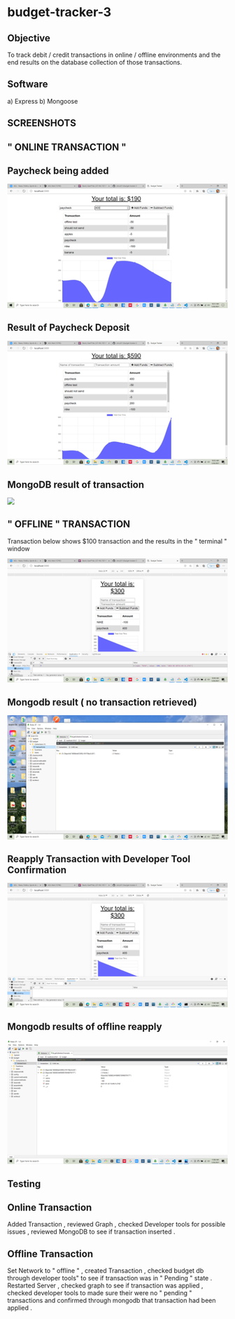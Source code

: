 # budget-tracker-3

## Objective

To track debit / credit transactions in online / offline environments and the end results on the database collection of those transactions.

## Software

a) Express
b) Mongoose

## SCREENSHOTS

## " ONLINE TRANSACTION "

## Paycheck being added

![](imageS/paycheck.png)

## Result of Paycheck Deposit

![](imageS/paycheckaddresult.png)

## MongoDB result of transaction

![](imageS/mongodbresult.png)

## " OFFLINE " TRANSACTION

Transaction below shows $100 transaction and the results
in the " terminal " window

![](imageS/offlinePurchase.png)

## Mongodb result ( no transaction retrieved)

![](imageS/offlinemongodb.png)

## Reapply Transaction with Developer Tool Confirmation

![](imageS/reapply.png)

## Mongodb results of offline reapply

![](imageS/mongodbreapply.png)

## Testing

## Online Transaction

Added Transaction , reviewed Graph , checked Developer tools for possible issues , reviewed MongoDB to see if transaction inserted .

## Offline Transaction

Set Network to " offline " , created Transaction , checked budget db through developer tools" to see if transaction was in " Pending " state . Restarted Server , checked graph to see if transaction was applied , checked developer tools to made sure their were no " pending " transactions and confirmed through mongodb that transaction had been applied .
